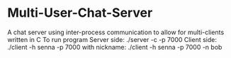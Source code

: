 # Multi-User-Chat-Server
A chat server using inter-process communication to allow for multi-clients written in C
To run program 
  Server side: ./server -c -p 7000
  Client side: ./client -h senna -p 7000
    with nickname: ./client -h senna -p 7000 -n bob
